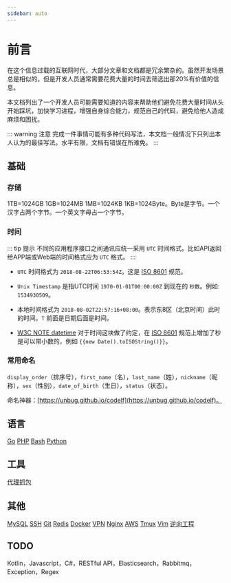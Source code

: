 ```yaml
---
sidebar: auto
---
```


# 前言

在这个信息过载的互联网时代，大部分文章和文档都是冗余繁杂的。虽然开发场景总是相似的，但是开发人员通常需要花费大量的时间去筛选出那20%有价值的信息。

本文档列出了一个开发人员可能需要知道的内容来帮助他们避免花费大量时间从头开始踩坑，加快学习进程，增强自身综合能力，规范自己的代码，避免给他人造成麻烦和困扰。

::: warning 注意
完成一件事情可能有多种代码写法，本文档一般情况下只列出本人认为的最佳写法。水平有限，文档有错误在所难免。
:::

## 基础

### 存储

1TB=1024GB 1GB=1024MB 1MB=1024KB 1KB=1024Byte。Byte是字节。一个汉字占两个字节。一个英文字母占一个字节。

### 时间

::: tip 提示
不同的应用程序接口之间通讯应统一采用 `UTC` 时间格式。比如API返回给APP端或Web端的时间格式应为 `UTC` 格式。
:::

- `UTC` 时间格式为 `2018-08-22T06:53:54Z`。这是 [ISO 8601](https://zh.wikipedia.org/wiki/ISO_8601) 规范。

- `Unix Timestamp` 是指UTC时间 `1970-01-01T00:00:00Z` 到现在的 `秒数`。例如: `1534930509`。

- 本地时间格式为 `2018-08-02T22:57:16+08:00`。表示东8区（北京时间）此时的时间。`T` 前面是日期后面是时间。

- [W3C NOTE datetime](https://www.w3.org/TR/NOTE-datetime) 对于时间这块做了约定，在 [ISO 8601](https://zh.wikipedia.org/wiki/ISO_8601) 规范上增加了秒是可以带小数的，例如 `{{new Date().toISOString()}}`。

### 常用命名

`display_order`（排序号），`first_name`（名），`last_name`（姓），`nickname`（昵称），`sex`（性别），`date_of_birth`（生日），`status`（状态）。

命名神器：[https://unbug.github.io/codelf](https://unbug.github.io/codelf)。

## 语言

[Go](/zh/go/) [PHP](/zh/php/) [Bash](/zh/bash.html) [Python](/zh/python.html)

## 工具

[代理抓包](/zh/tools/proxy.html)

## 其他

[MySQL](/zh/mysql.html) [SSH](/zh/ssh.html) [Git](/zh/git.html) [Redis](/zh/redis.html) [Docker](/zh/docker.html) [VPN](/zh/vpn.html) [Nginx](/zh/nginx.html) [AWS](/zh/aws.html) [Tmux](/zh/tmux.html) [Vim](/zh/vim.html) [逆向工程](/zh/reverse-engineering.html)


## TODO

Kotlin，Javascript，C#，RESTful API，Elasticsearch，Rabbitmq，Exception，Regex
